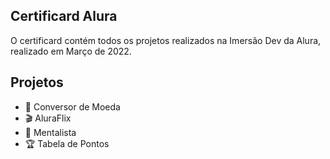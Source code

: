 ## Certificard Alura

O certificard contém todos os projetos realizados na Imersão Dev da Alura, realizado em Março de 2022.

## Projetos

<ul>
    <li>🔢 Conversor de Moeda</li>
    <li>🎬 AluraFlix</li>
    <li>🔮 Mentalista</li>
    <li>🏆 Tabela de Pontos</li>
</ul>
